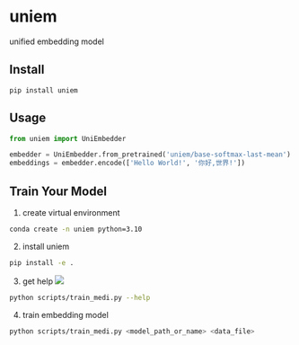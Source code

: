 # uniem
unified embedding model


## Install

```
pip install uniem
```

## Usage

```python
from uniem import UniEmbedder

embedder = UniEmbedder.from_pretrained('uniem/base-softmax-last-mean')
embeddings = embedder.encode(['Hello World!', '你好,世界!'])
```

## Train Your Model

1. create virtual environment
```bash
conda create -n uniem python=3.10
```
2. install uniem
```bash
pip install -e .
```
3. get help
![](./docs/imgs/medi-help.png)
```bash
python scripts/train_medi.py --help
```
4. train embedding model
```bash
python scripts/train_medi.py <model_path_or_name> <data_file>
```
